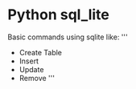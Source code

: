 # Python sql_lite

Basic commands using sqlite like:
'''
- Create Table
- Insert
- Update
- Remove
'''
